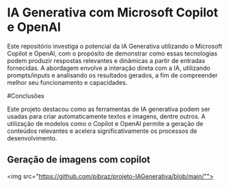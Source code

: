 # IA Generativa com Microsoft Copilot e OpenAI

Este repositório investiga o potencial da IA Generativa utilizando o Microsoft Copilot e OpenAI, 
com o propósito de demonstrar como essas tecnologias podem produzir respostas relevantes e dinâmicas a 
partir de entradas fornecidas. A abordagem envolve a interação direta com a IA, utilizando prompts/inputs e 
analisando os resultados gerados, a fim de compreender melhor seu funcionamento e capacidades.

#Conclusões

Este projeto destacou como as ferramentas de IA generativa podem ser usadas para criar automaticamente textos e 
imagens, dentre outros. A utilização de modelos como o Copilot e OpenAI permite a geração de conteúdos relevantes e acelera significativamente os processos de desenvolvimento.

## Geração de imagens com copilot
<img src="https://github.com/pibraz/projeto-IAGenerativa/blob/main/"">
